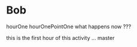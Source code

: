 # Bob
hourOne
hourOnePointOne
what happens now
???

this is the first hour of this activity
...
master
